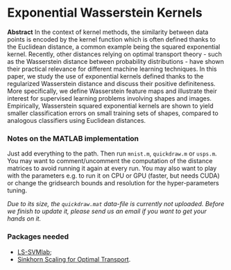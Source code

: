 # Exponential Wasserstein Kernels

**Abstract** In the context of kernel methods, the similarity between data points is encoded by the kernel function which is often defined thanks to the Euclidean distance, a common example being the squared exponential kernel. Recently, other distances relying on optimal transport theory - such as the Wasserstein distance between probability distributions - have shown their practical relevance for different machine learning techniques. In this paper, we study the use of exponential kernels defined thanks to the regularized Wasserstein distance and discuss their positive definiteness. More specifically, we define Wasserstein feature maps and illustrate their interest for supervised learning problems involving shapes and images. Empirically, Wasserstein squared exponential kernels are shown to yield smaller classification errors on small training sets of shapes, compared to analogous classifiers using Euclidean distances.

### Notes on the MATLAB implementation
Just add everything to the path. Then run `mnist.m`, `quickdraw.m` or `usps.m`. You may want to comment/uncomment the computation of the distance matrices to avoid running it again at every run. You may also want to play with the parameters e.g. to run it on CPU or GPU (faster, but needs CUDA) or change the gridsearch bounds and resolution for the hyper-parameters tuning.

*Due to its size, the `quickdraw.mat` data-file is currently not uploaded. Before we finish to update it, please send us an email if you want to get your hands on it.*

### Packages needed
* [LS-SVMlab](https://www.esat.kuleuven.be/sista/lssvmlab/);
* [Sinkhorn Scaling for Optimal Transport](http://marcocuturi.net/SI.html).
